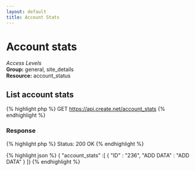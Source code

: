 ```yaml
---
layout: default
title: Account Stats
---
```


Account stats
=============

*Access Levels*    
__Group:__ general, site_details     
__Resource:__ account_status

List account stats
-------------------

{% highlight php %}
GET 	https://api.create.net/account_stats
{% endhighlight %}

### Response

{% highlight php %}
Status: 200 OK
{% endhighlight %}

{% highlight json %}
{ "account_stats" :[ 
	{
		"ID" : "236",
		"ADD DATA" : "ADD DATA"
	}
]}
{% endhighlight %}
